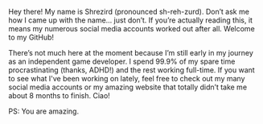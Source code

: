 Hey there! My name is Shrezird (pronounced sh-reh-zurd). Don’t ask me how I came up with the name… just don’t. If you’re actually reading this, it means my numerous social media accounts worked out after all. Welcome to my GitHub!

There’s not much here at the moment because I’m still early in my journey as an independent game developer. I spend 99.9% of my spare time procrastinating (thanks, ADHD!) and the rest working full-time. If you want to see what I've been working on lately, feel free to check out my many social media accounts or my amazing website that totally didn’t take me about 8 months to finish. Ciao!

PS: You are amazing.
